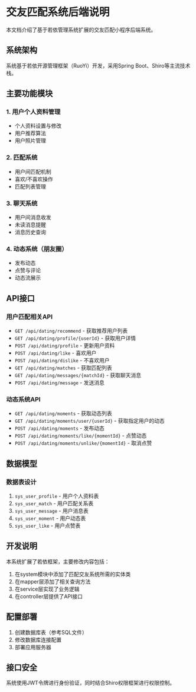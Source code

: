 # 交友匹配系统后端说明

本文档介绍了基于若依管理系统扩展的交友匹配小程序后端系统。

## 系统架构

系统基于若依开源管理框架（RuoYi）开发，采用Spring Boot、Shiro等主流技术栈。

## 主要功能模块

### 1. 用户个人资料管理
- 个人资料设置与修改
- 用户推荐算法
- 用户照片管理

### 2. 匹配系统
- 用户间匹配机制
- 喜欢/不喜欢操作
- 匹配列表管理

### 3. 聊天系统
- 用户间消息收发
- 未读消息提醒
- 消息历史查询

### 4. 动态系统（朋友圈）
- 发布动态
- 点赞与评论
- 动态流展示

## API接口

### 用户匹配相关API
- `GET /api/dating/recommend` - 获取推荐用户列表
- `GET /api/dating/profile/{userId}` - 获取用户详情
- `POST /api/dating/profile` - 更新用户资料
- `POST /api/dating/like` - 喜欢用户
- `POST /api/dating/dislike` - 不喜欢用户
- `GET /api/dating/matches` - 获取匹配列表
- `GET /api/dating/messages/{matchId}` - 获取聊天消息
- `POST /api/dating/message` - 发送消息

### 动态系统API
- `GET /api/dating/moments` - 获取动态列表
- `GET /api/dating/moments/user/{userId}` - 获取指定用户的动态
- `POST /api/dating/moments` - 发布动态
- `POST /api/dating/moments/like/{momentId}` - 点赞动态
- `POST /api/dating/moments/unlike/{momentId}` - 取消点赞

## 数据模型

### 数据表设计
1. `sys_user_profile` - 用户个人资料表
2. `sys_user_match` - 用户匹配关系表
3. `sys_user_message` - 用户消息表
4. `sys_user_moment` - 用户动态表
5. `sys_user_like` - 用户点赞表

## 开发说明

本系统扩展了若依框架，主要修改内容包括：

1. 在system模块中添加了匹配交友系统所需的实体类
2. 在mapper层添加了相关查询方法
3. 在service层实现了业务逻辑
4. 在controller层提供了API接口

## 配置部署

1. 创建数据库表（参考SQL文件）
2. 修改数据库连接配置
3. 部署应用服务器

## 接口安全

系统使用JWT令牌进行身份验证，同时结合Shiro权限框架进行权限控制。 
